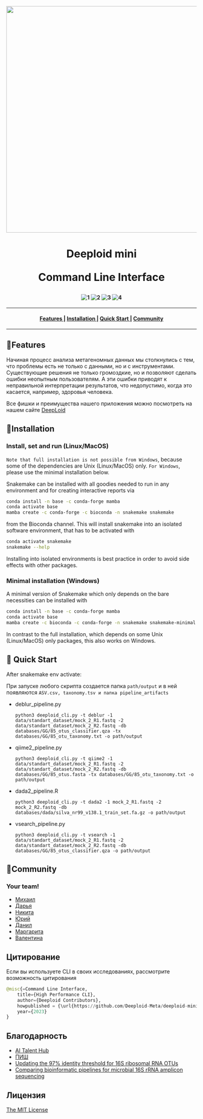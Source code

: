<p align="center">
  <img src="https://www.genengnews.com/wp-content/uploads/2022/03/p32_TAY-685024919-1392x928.jpg" align="middle"  width="600" />
</p>


<h1 align="center">
 Deeploid mini

 Command Line Interface
</h1S>

<h4 align="center">

![1](https://img.shields.io/badge/python-3.8-aff.svg)
![2](https://img.shields.io/badge/os-linux%2C%20win%2C%20mac-pink.svg)
![3](https://img.shields.io/github/stars/Deeploid-Meta/deeploid-mini-cli?color=ccf)
![4](https://img.shields.io/github/v/release/Deeploid-Meta/deeploid-mini-cli?color=ffa)

</h4>

-----------------------------------------------

<h4 align="center">
  <a href=#features> Features </a> |
  <a href=#installation> Installation </a> |
  <a href=#quick-start> Quick Start </a> |
  <a href=#community> Community </a>
</h4>

-----------------------------------------------
## &#128204;Features

  Начиная процесс анализа метагеномных данных мы столкнулись с тем, что проблемы есть не только с данными, но и с инструментами. Существующие решения не только громоздкие, но и позволяют сделать ошибки неопытным пользователям. А эти ошибки приводят к неправильной интерпретации результатов, что недопустимо, когда это касается, например, здоровья человека.

  Все фишки и преимущества нашего приложения можно посмотреть на нашем сайте [DeepLoid](http://www.deeploid.tech/)

## &#128204;Installation

### Install, set and run (Linux/MacOS)

`Note that full installation is not possible from Windows`, because some of the dependencies are Unix (Linux/MacOS) only. `For Windows`, please use the minimal installation below.

Snakemake can be installed with all goodies needed to run in any environment and for creating interactive reports via

```sh
conda install -n base -c conda-forge mamba
conda activate base
mamba create -c conda-forge -c bioconda -n snakemake snakemake
```

from the Bioconda channel. This will install snakemake into an isolated software environment, that has to be activated with

```sh
conda activate snakemake
snakemake --help
```

Installing into isolated environments is best practice in order to avoid side effects with other packages.

### Minimal installation (Windows)

A minimal version of Snakemake which only depends on the bare necessities can be installed with

```sh
conda install -n base -c conda-forge mamba
conda activate base
mamba create -c bioconda -c conda-forge -n snakemake snakemake-minimal
```

In contrast to the full installation, which depends on some Unix (Linux/MacOS) only packages, this also works on Windows.

## &#128204; Quick Start

After snakemake env activate:

При запуске любого скрипта создается папка `path/output` и в ней появляются `ASV.csv, taxonomy.tsv и папка pipeline_artifacts`

- deblur_pipeline.py

      python3 deeploid_cli.py -t deblur -1 data/standart_dataset/mock_2_R1.fastq -2 data/standart_dataset/mock_2_R2.fastq -db databases/GG/85_otus_classifier.qza -tx databases/GG/85_otu_taxonomy.txt -o path/output

- qiime2_pipeline.py

      python3 deeploid_cli.py -t qiime2 -1 data/standart_dataset/mock_2_R1.fastq -2 data/standart_dataset/mock_2_R2.fastq -db databases/GG/85_otus.fasta -tx databases/GG/85_otu_taxonomy.txt -o path/output

- dada2_pipeline.R

      python3 deeploid_cli.py -t dada2 -1 mock_2_R1.fastq -2 mock_2_R2.fastq -db databases/dada/silva_nr99_v138.1_train_set.fa.gz -o path/output

- vsearch_pipeline.py

      python3 deeploid_cli.py -t vsearch -1 data/standart_dataset/mock_2_R1.fastq -2 data/standart_dataset/mock_2_R2.fastq -db databases/GG/85_otus_classifier.qza -o path/output

## &#128204;Community

### Your team!

* [Михаил](https://t.me/gurev)
* [Дарья](https://t.me/voronik1801)
* [Никита](https://t.me/space_apple)
* [Юрий](https://t.me/yubal42)
* [Данил](https://t.me/danil_zilov)
* [Маргарита](https://t.me/UnderPressureOf)
* [Валентина](https://t.me/Vale_612)

## Цитирование

Если вы используете CLI в своих исследованиях, рассмотрите возможность цитирования

```python
@misc{=Command Line Interface,
    title={High Performance CLI},
    author={Deeploid Contributors},
    howpublished = {\url{https://github.com/Deeploid-Meta/deeploid-mini-cli}},
    year={2023}
}
```

## Благодарность

- [AI Talent Hub](https://ai.itmo.ru/)
- [ПИШ](https://analytics.engineers2030.ru/schools/itmo/)
- [Updating the 97% identity threshold for 16S ribosomal RNA OTUs](https://www.biorxiv.org/content/10.1101/192211v1.full)
- [Comparing bioinformatic pipelines for microbial 16S rRNA amplicon sequencing](https://journals.plos.org/plosone/article?id=10.1371/journal.pone.0227434#pone.0227434.s002)


## Лицензия

 [The MIT License](https://opensource.org/licenses/mit-license.php)
